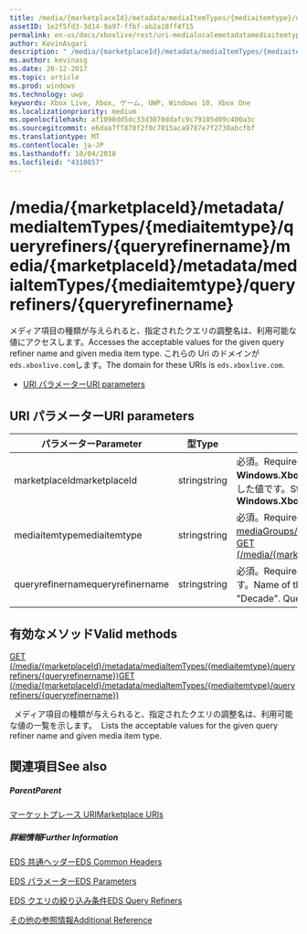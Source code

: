 ```yaml
---
title: /media/{marketplaceId}/metadata/mediaItemTypes/{mediaitemtype}/queryrefiners/{queryrefinername}
assetID: 1e2f5fd3-3d14-9a97-ffbf-ab2a18ff4f15
permalink: en-us/docs/xboxlive/rest/uri-medialocalemetadatamediaitemtypequeryrefinersqueryrefinername.html
author: KevinAsgari
description: " /media/{marketplaceId}/metadata/mediaItemTypes/{mediaitemtype}/queryrefiners/{queryrefinername}"
ms.author: kevinasg
ms.date: 20-12-2017
ms.topic: article
ms.prod: windows
ms.technology: uwp
keywords: Xbox Live, Xbox, ゲーム, UWP, Windows 10, Xbox One
ms.localizationpriority: medium
ms.openlocfilehash: af1090dd5dc33d3070ddafc9c79105d09c400a3c
ms.sourcegitcommit: e6daa7ff878f2f0c7015aca9787e7f2730abcfbf
ms.translationtype: MT
ms.contentlocale: ja-JP
ms.lasthandoff: 10/04/2018
ms.locfileid: "4310857"
---
```

# <a name="mediamarketplaceidmetadatamediaitemtypesmediaitemtypequeryrefinersqueryrefinername"></a><span data-ttu-id="76f1c-104">/media/{marketplaceId}/metadata/mediaItemTypes/{mediaitemtype}/queryrefiners/{queryrefinername}</span><span class="sxs-lookup"><span data-stu-id="76f1c-104">/media/{marketplaceId}/metadata/mediaItemTypes/{mediaitemtype}/queryrefiners/{queryrefinername}</span></span>
<span data-ttu-id="76f1c-105">メディア項目の種類が与えられると、指定されたクエリの調整名は、利用可能な値にアクセスします。</span><span class="sxs-lookup"><span data-stu-id="76f1c-105">Accesses the acceptable values for the given query refiner name and given media item type.</span></span> <span data-ttu-id="76f1c-106">これらの Uri のドメインが`eds.xboxlive.com`します。</span><span class="sxs-lookup"><span data-stu-id="76f1c-106">The domain for these URIs is `eds.xboxlive.com`.</span></span>
 
  * [<span data-ttu-id="76f1c-107">URI パラメーター</span><span class="sxs-lookup"><span data-stu-id="76f1c-107">URI parameters</span></span>](#ID4EV)
 
<a id="ID4EV"></a>

 
## <a name="uri-parameters"></a><span data-ttu-id="76f1c-108">URI パラメーター</span><span class="sxs-lookup"><span data-stu-id="76f1c-108">URI parameters</span></span>
 
| <span data-ttu-id="76f1c-109">パラメーター</span><span class="sxs-lookup"><span data-stu-id="76f1c-109">Parameter</span></span>| <span data-ttu-id="76f1c-110">型</span><span class="sxs-lookup"><span data-stu-id="76f1c-110">Type</span></span>| <span data-ttu-id="76f1c-111">説明</span><span class="sxs-lookup"><span data-stu-id="76f1c-111">Description</span></span>| 
| --- | --- | --- | 
| <span data-ttu-id="76f1c-112">marketplaceId</span><span class="sxs-lookup"><span data-stu-id="76f1c-112">marketplaceId</span></span>| <span data-ttu-id="76f1c-113">string</span><span class="sxs-lookup"><span data-stu-id="76f1c-113">string</span></span>| <span data-ttu-id="76f1c-114">必須。</span><span class="sxs-lookup"><span data-stu-id="76f1c-114">Required.</span></span> <span data-ttu-id="76f1c-115">文字列<b>Windows.Xbox.ApplicationModel.Store.Configuration.MarketplaceId</b>から取得した値です。</span><span class="sxs-lookup"><span data-stu-id="76f1c-115">String value obtained from the <b>Windows.Xbox.ApplicationModel.Store.Configuration.MarketplaceId</b>.</span></span>| 
| <span data-ttu-id="76f1c-116">mediaitemtype</span><span class="sxs-lookup"><span data-stu-id="76f1c-116">mediaitemtype</span></span>| <span data-ttu-id="76f1c-117">string</span><span class="sxs-lookup"><span data-stu-id="76f1c-117">string</span></span>| <span data-ttu-id="76f1c-118">必須。</span><span class="sxs-lookup"><span data-stu-id="76f1c-118">Required.</span></span> <span data-ttu-id="76f1c-119">値のいずれかの[を取得する (/media/{marketplaceId}/メタデータ mediaGroups/{mediagroup}/mediaItemTypes)](uri-medialocalemetadatamediagroupsmediaitemtypesget.md)します。</span><span class="sxs-lookup"><span data-stu-id="76f1c-119">One of the values from [GET (/media/{marketplaceId}/metadata/mediaGroups/{mediagroup}/mediaItemTypes)](uri-medialocalemetadatamediagroupsmediaitemtypesget.md).</span></span>| 
| <span data-ttu-id="76f1c-120">queryrefinername</span><span class="sxs-lookup"><span data-stu-id="76f1c-120">queryrefinername</span></span>| <span data-ttu-id="76f1c-121">string</span><span class="sxs-lookup"><span data-stu-id="76f1c-121">string</span></span>| <span data-ttu-id="76f1c-122">必須。</span><span class="sxs-lookup"><span data-stu-id="76f1c-122">Required.</span></span> <span data-ttu-id="76f1c-123">どの値が必要な「ジャンル」や「年」など、クエリの調整の名前です。</span><span class="sxs-lookup"><span data-stu-id="76f1c-123">Name of the query refiner for which values are needed, such as "Genre" or "Decade".</span></span> <span data-ttu-id="76f1c-124">QueryRefiners を参照してください。</span><span class="sxs-lookup"><span data-stu-id="76f1c-124">See QueryRefiners.</span></span>| 
  
<a id="ID4EKC"></a>

 
## <a name="valid-methods"></a><span data-ttu-id="76f1c-125">有効なメソッド</span><span class="sxs-lookup"><span data-stu-id="76f1c-125">Valid methods</span></span>

[<span data-ttu-id="76f1c-126">GET (/media/{marketplaceId}/metadata/mediaItemTypes/{mediaitemtype}/queryrefiners/{queryrefinername})</span><span class="sxs-lookup"><span data-stu-id="76f1c-126">GET (/media/{marketplaceId}/metadata/mediaItemTypes/{mediaitemtype}/queryrefiners/{queryrefinername})</span></span>](uri-medialocalemetadatamediaitemtypequeryrefinersqueryrefinernameget.md)

<span data-ttu-id="76f1c-127">&nbsp;&nbsp;メディア項目の種類が与えられると、指定されたクエリの調整名は、利用可能な値の一覧を示します。</span><span class="sxs-lookup"><span data-stu-id="76f1c-127">&nbsp;&nbsp;Lists the acceptable values for the given query refiner name and given media item type.</span></span>
 
<a id="ID4EUC"></a>

 
## <a name="see-also"></a><span data-ttu-id="76f1c-128">関連項目</span><span class="sxs-lookup"><span data-stu-id="76f1c-128">See also</span></span>
 
<a id="ID4EWC"></a>

 
##### <a name="parent"></a><span data-ttu-id="76f1c-129">Parent</span><span class="sxs-lookup"><span data-stu-id="76f1c-129">Parent</span></span> 

[<span data-ttu-id="76f1c-130">マーケットプレース URI</span><span class="sxs-lookup"><span data-stu-id="76f1c-130">Marketplace URIs</span></span>](atoc-reference-marketplace.md)

  
<a id="ID4EAD"></a>

 
##### <a name="further-information"></a><span data-ttu-id="76f1c-131">詳細情報</span><span class="sxs-lookup"><span data-stu-id="76f1c-131">Further Information</span></span> 

[<span data-ttu-id="76f1c-132">EDS 共通ヘッダー</span><span class="sxs-lookup"><span data-stu-id="76f1c-132">EDS Common Headers</span></span>](../../additional/edscommonheaders.md)

 [<span data-ttu-id="76f1c-133">EDS パラメーター</span><span class="sxs-lookup"><span data-stu-id="76f1c-133">EDS Parameters</span></span>](../../additional/edsparameters.md)

 [<span data-ttu-id="76f1c-134">EDS クエリの絞り込み条件</span><span class="sxs-lookup"><span data-stu-id="76f1c-134">EDS Query Refiners</span></span>](../../additional/edsqueryrefiners.md)

 [<span data-ttu-id="76f1c-135">その他の参照情報</span><span class="sxs-lookup"><span data-stu-id="76f1c-135">Additional Reference</span></span>](../../additional/atoc-xboxlivews-reference-additional.md)

   
